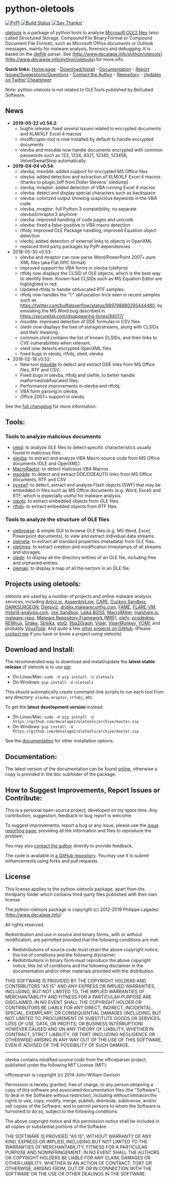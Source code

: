 python-oletools
===============
[![PyPI](https://img.shields.io/pypi/v/oletools.svg)](https://pypi.org/project/oletools/)
[![Build Status](https://travis-ci.org/decalage2/oletools.svg?branch=master)](https://travis-ci.org/decalage2/oletools)
[![Say Thanks!](https://img.shields.io/badge/Say%20Thanks-!-1EAEDB.svg)](https://saythanks.io/to/decalage2)

[oletools](http://www.decalage.info/python/oletools) is a package of python tools to analyze
[Microsoft OLE2 files](http://en.wikipedia.org/wiki/Compound_File_Binary_Format) 
(also called Structured Storage, Compound File Binary Format or Compound Document File Format), 
such as Microsoft Office documents or Outlook messages, mainly for malware analysis, forensics and debugging. 
It is based on the [olefile](http://www.decalage.info/olefile) parser. 
See [http://www.decalage.info/python/oletools](http://www.decalage.info/python/oletools) for more info.  

**Quick links:** 
[Home page](http://www.decalage.info/python/oletools) - 
[Download/Install](https://github.com/decalage2/oletools/wiki/Install) -
[Documentation](https://github.com/decalage2/oletools/wiki) -
[Report Issues/Suggestions/Questions](https://github.com/decalage2/oletools/issues) -
[Contact the Author](http://decalage.info/contact) - 
[Repository](https://github.com/decalage2/oletools) -
[Updates on Twitter](https://twitter.com/decalage2)
[Cheatsheet](https://github.com/decalage2/oletools/blob/master/cheatsheet/oletools_cheatsheet.pdf)

Note: python-oletools is not related to OLETools published by BeCubed Software.

News
----

- **2019-05-22 v0.54.2**:
    - bugfix release: fixed several issues related to encrypted documents
      and XLM/XLF Excel 4 macros
    - msoffcrypto-tool is now installed by default to handle encrypted documents
    - olevba and msodde now handle documents encrypted with common passwords such
      as 123, 1234, 4321, 12345, 123456, VelvetSweatShop automatically.
- **2019-04-04 v0.54**:
    - olevba, msodde: added support for encrypted MS Office files 
    - olevba: added detection and extraction of XLM/XLF Excel 4 macros (thanks to plugin_biff from Didier Stevens' oledump)
    - olevba, mraptor: added detection of VBA running Excel 4 macros
    - olevba: detect and display special characters such as backspace
    - olevba: colorized output showing suspicious keywords in the VBA code
    - olevba, mraptor: full Python 3 compatibility, no separate olevba3/mraptor3 anymore
    - olevba: improved handling of code pages and unicode
    - olevba: fixed a false-positive in VBA macro detection
    - rtfobj: improved OLE Package handling, improved Equation object detection
    - oleobj: added detection of external links to objects in OpenXML
    - replaced third party packages by PyPI dependencies
- 2018-05-30 v0.53:
    - olevba and mraptor can now parse Word/PowerPoint 2007+ pure XML files (aka Flat OPC format)
    - improved support for VBA forms in olevba (oleform)
    - rtfobj now displays the CLSID of OLE objects, which is the best way to identify them. Known-bad CLSIDs such as MS Equation Editor are highlighted in red.
    - Updated rtfobj to handle obfuscated RTF samples.
    - rtfobj now handles the "\\'" obfuscation trick seen in recent samples such as https://twitter.com/buffaloverflow/status/989798880295444480, by emulating the MS Word bug described in https://securelist.com/disappearing-bytes/84017/
    - msodde: improved detection of DDE formulas in CSV files
    - oledir now displays the tree of storage/streams, along with CLSIDs and their meaning.
    - common.clsid contains the list of known CLSIDs, and their links to CVE vulnerabilities when relevant.
    - oleid now detects encrypted OpenXML files
    - fixed bugs in oleobj, rtfobj, oleid, olevba
- 2018-02-18 v0.52:
    - New tool [msodde](https://github.com/decalage2/oletools/wiki/msodde) to detect and extract DDE links from MS Office files, RTF and CSV;
    - Fixed bugs in olevba, rtfobj and olefile, to better handle malformed/obfuscated files;
    - Performance improvements in olevba and rtfobj;
    - VBA form parsing in olevba;
    - Office 2007+ support in oleobj.

See the [full changelog](https://github.com/decalage2/oletools/wiki/Changelog) for more information.

Tools:
------

### Tools to analyze malicious documents

- [oleid](https://github.com/decalage2/oletools/wiki/oleid): to analyze OLE files to detect specific characteristics usually found in malicious files.
- [olevba](https://github.com/decalage2/oletools/wiki/olevba): to extract and analyze VBA Macro source code from MS Office documents (OLE and OpenXML).
- [MacroRaptor](https://github.com/decalage2/oletools/wiki/mraptor): to detect malicious VBA Macros
- [msodde](https://github.com/decalage2/oletools/wiki/msodde): to detect and extract DDE/DDEAUTO links from MS Office documents, RTF and CSV
- [pyxswf](https://github.com/decalage2/oletools/wiki/pyxswf): to detect, extract and analyze Flash objects (SWF) that may
  be embedded in files such as MS Office documents (e.g. Word, Excel) and RTF,
  which is especially useful for malware analysis.
- [oleobj](https://github.com/decalage2/oletools/wiki/oleobj): to extract embedded objects from OLE files.
- [rtfobj](https://github.com/decalage2/oletools/wiki/rtfobj): to extract embedded objects from RTF files.

### Tools to analyze the structure of OLE files

- [olebrowse](https://github.com/decalage2/oletools/wiki/olebrowse): A simple GUI to browse OLE files (e.g. MS Word, Excel, Powerpoint documents), to
  view and extract individual data streams.
- [olemeta](https://github.com/decalage2/oletools/wiki/olemeta): to extract all standard properties (metadata) from OLE files.
- [oletimes](https://github.com/decalage2/oletools/wiki/oletimes): to extract creation and modification timestamps of all streams and storages.
- [oledir](https://github.com/decalage2/oletools/wiki/oledir): to display all the directory entries of an OLE file, including free and orphaned entries.
- [olemap](https://github.com/decalage2/oletools/wiki/olemap): to display a map of all the sectors in an OLE file.


Projects using oletools:
------------------------

oletools are used by a number of projects and online malware analysis services,
including
[Anlyz.io](https://sandbox.anlyz.io/),
[AssemblyLine](https://www.cse-cst.gc.ca/en/assemblyline),
[CAPE](https://github.com/ctxis/CAPE),
[Cuckoo Sandbox](https://github.com/cuckoosandbox/cuckoo),
[DARKSURGEON](https://github.com/cryps1s/DARKSURGEON),
[Deepviz](https://sandbox.deepviz.com/),
[dridex.malwareconfig.com](https://dridex.malwareconfig.com),
[FAME](https://certsocietegenerale.github.io/fame/),
[FLARE-VM](https://github.com/fireeye/flare-vm),
[Hybrid-analysis.com](https://www.hybrid-analysis.com/),
[Joe Sandbox](https://www.document-analyzer.net/),
[Laika BOSS](https://github.com/lmco/laikaboss),
[MacroMilter](https://github.com/sbidy/MacroMilter),
[malshare.io](https://malshare.io),
[malware-repo](https://github.com/Tigzy/malware-repo),
[Malware Repository Framework (MRF)](https://www.adlice.com/download/mrf/),
[olefy](https://github.com/HeinleinSupport/olefy),
[pcodedmp](https://github.com/bontchev/pcodedmp),
[REMnux](https://remnux.org/),
[Snake](https://github.com/countercept/snake),
[Strelka](https://github.com/target/strelka),
[stoQ](https://stoq.punchcyber.com/),
[Vba2Graph](https://github.com/MalwareCantFly/Vba2Graph),
[Viper](http://viper.li/),
[ViperMonkey](https://github.com/decalage2/ViperMonkey),
[YOMI](https://yomi.yoroi.company),
and probably [VirusTotal](https://www.virustotal.com). 
And quite a few [other projects on GitHub](https://github.com/search?q=oletools&type=Repositories).
(Please [contact me]((http://decalage.info/contact)) if you have or know
a project using oletools)


Download and Install:
---------------------

The recommended way to download and install/update the **latest stable release**
of oletools is to use [pip](https://pip.pypa.io/en/stable/installing/):

- On Linux/Mac: `sudo -H pip install -U oletools`
- On Windows: `pip install -U oletools`

This should automatically create command-line scripts to run each tool from
any directory: `olevba`, `mraptor`, `rtfobj`, etc.

To get the **latest development version** instead:

- On Linux/Mac: `sudo -H pip install -U https://github.com/decalage2/oletools/archive/master.zip`
- On Windows: `pip install -U https://github.com/decalage2/oletools/archive/master.zip`

See the [documentation](https://github.com/decalage2/oletools/wiki/Install)
for other installation options.

Documentation:
--------------

The latest version of the documentation can be found [online](https://github.com/decalage2/oletools/wiki), otherwise
a copy is provided in the doc subfolder of the package.


How to Suggest Improvements, Report Issues or Contribute:
---------------------------------------------------------

This is a personal open-source project, developed on my spare time. Any contribution, suggestion, feedback or bug 
report is welcome.

To suggest improvements, report a bug or any issue, please use the 
[issue reporting page](https://github.com/decalage2/oletools/issues), providing all the
information and files to reproduce the problem. 

You may also [contact the author](http://decalage.info/contact) directly to provide feedback.

The code is available in [a GitHub repository](https://github.com/decalage2/oletools). You may use it
to submit enhancements using forks and pull requests.

License
-------

This license applies to the python-oletools package, apart from the thirdparty folder which contains third-party files 
published with their own license.

The python-oletools package is copyright (c) 2012-2019 Philippe Lagadec (http://www.decalage.info)

All rights reserved.

Redistribution and use in source and binary forms, with or without modification,
are permitted provided that the following conditions are met:

 * Redistributions of source code must retain the above copyright notice, this
   list of conditions and the following disclaimer.
 * Redistributions in binary form must reproduce the above copyright notice,
   this list of conditions and the following disclaimer in the documentation
   and/or other materials provided with the distribution.

THIS SOFTWARE IS PROVIDED BY THE COPYRIGHT HOLDERS AND CONTRIBUTORS "AS IS" AND
ANY EXPRESS OR IMPLIED WARRANTIES, INCLUDING, BUT NOT LIMITED TO, THE IMPLIED
WARRANTIES OF MERCHANTABILITY AND FITNESS FOR A PARTICULAR PURPOSE ARE
DISCLAIMED. IN NO EVENT SHALL THE COPYRIGHT HOLDER OR CONTRIBUTORS BE LIABLE
FOR ANY DIRECT, INDIRECT, INCIDENTAL, SPECIAL, EXEMPLARY, OR CONSEQUENTIAL
DAMAGES (INCLUDING, BUT NOT LIMITED TO, PROCUREMENT OF SUBSTITUTE GOODS OR
SERVICES; LOSS OF USE, DATA, OR PROFITS; OR BUSINESS INTERRUPTION) HOWEVER
CAUSED AND ON ANY THEORY OF LIABILITY, WHETHER IN CONTRACT, STRICT LIABILITY,
OR TORT (INCLUDING NEGLIGENCE OR OTHERWISE) ARISING IN ANY WAY OUT OF THE USE
OF THIS SOFTWARE, EVEN IF ADVISED OF THE POSSIBILITY OF SUCH DAMAGE.


----------

olevba contains modified source code from the officeparser project, published
under the following MIT License (MIT):

officeparser is copyright (c) 2014 John William Davison

Permission is hereby granted, free of charge, to any person obtaining a copy
of this software and associated documentation files (the "Software"), to deal
in the Software without restriction, including without limitation the rights
to use, copy, modify, merge, publish, distribute, sublicense, and/or sell
copies of the Software, and to permit persons to whom the Software is
furnished to do so, subject to the following conditions:

The above copyright notice and this permission notice shall be included in all
copies or substantial portions of the Software.

THE SOFTWARE IS PROVIDED "AS IS", WITHOUT WARRANTY OF ANY KIND, EXPRESS OR
IMPLIED, INCLUDING BUT NOT LIMITED TO THE WARRANTIES OF MERCHANTABILITY,
FITNESS FOR A PARTICULAR PURPOSE AND NONINFRINGEMENT. IN NO EVENT SHALL THE
AUTHORS OR COPYRIGHT HOLDERS BE LIABLE FOR ANY CLAIM, DAMAGES OR OTHER
LIABILITY, WHETHER IN AN ACTION OF CONTRACT, TORT OR OTHERWISE, ARISING FROM,
OUT OF OR IN CONNECTION WITH THE SOFTWARE OR THE USE OR OTHER DEALINGS IN THE
SOFTWARE.
